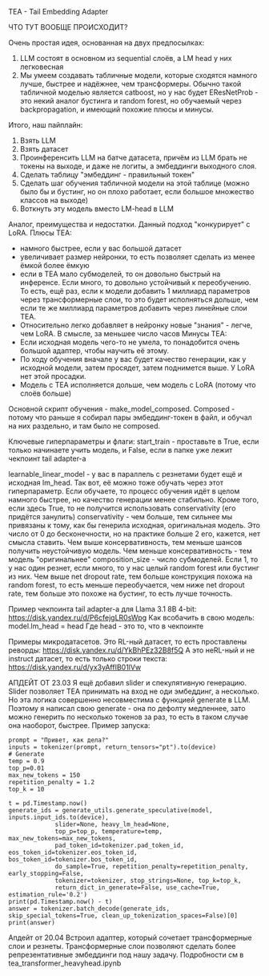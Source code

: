 TEA - Tail Embedding Adapter

ЧТО ТУТ ВООБЩЕ ПРОИСХОДИТ?

Очень простая идея, основанная на двух предпосылках:
1) LLM состоят в основном из sequential слоёв, а LM head у них легковесная
2) Мы умеем создавать табличные модели, которые сходятся намного лучше, быстрее и надёжнее, чем трансформеры. Обычно такой табличной моделью является catboost, но у нас будет EResNetProb - это некий аналог бустинга и random forest, но обучаемый через backpropagation, и имеющий похожие плюсы и минусы.

Итого, наш пайплайн:
1) Взять LLM
2) Взять датасет
3) Проинференсить LLM на батче датасета, причём из LLM брать не токены на выходе, и даже не логиты, а эмбеддинги выходного слоя.
4) Сделать таблицу "эмбеддинг - правильный токен"
5) Сделать шаг обучения табличной модели на этой таблице (можно было бы и бустинг, но он плохо работает, если большое множество классов на выходе)
6) Воткнуть эту модель вместо LM-head в LLM


Аналог, преимущества и недостатки.
Данный подход "конкурирует" с LoRA.
Плюсы TEA:
- намного быстрее, если у вас большой датасет
- увеличивает размер нейронки, то есть позволяет сделать из менее ёмкой более ёмкую
- если в TEA мало субмоделей, то он довольно быстрый на инференсе. Если много, то довольно устойчивый к переобучению. То есть, ещё раз, если к модели добавить 1 миллиард параметров через трансформерные слои, то это будет исполняться дольше, чем если те же миллиард параметров добавить через линейные слои TEA.
- Относительно легко добавляет в нейронку новые "знания" - легче, чем LoRA. В смысле, за меньшее число часов
Минусы TEA:
- Если исходная модель чего-то не умела, то понадобится очень большой адаптер, чтобы научить её этому.
- По ходу обучения вначале у вас будет качество генерации, как у исходной модели, затем просядет, затем поднимется выше. У LoRA нет этой просадки.
- Модель с TEA исполняется дольше, чем модель с LoRA (потому что слоёв больше)



Основной скрипт обучения - make_model_composed. Composed - потому что раньше я собирал пары эмбеддинг-токен в файл, и обучал на них раздельно, и там было не composed.

Ключевые гиперпараметры и флаги:
start_train - проставьте в True, если только начинаете учить модель, и False, если в папке уже лежит чекпоинт tail adapter-а

learnable_linear_model - у вас в параллель с резнетами будет ещё и исходная lm_head. Так вот, её можно тоже обучать через этот гиперпараметр. Если обучаете, то процесс обучения идёт в целом намного быстрее, но качество генерации менее стабильно. Кроме того, если здесь True, то не получится использовать conservativity (его придётся занулить)
conservativity - чем больше, тем сильнее мы привязаны к тому, как бы генерила исходная, оригинальная модель. Это число от 0 до бесконечности, но на практике больше 2 его, кажется, нет смысла ставить. Чем выше консервативность, тем меньше шансов получить неустойчивую модель. Чем меньше консервативность - тем модель "оригинальнее"
composition_size - число субмоделей. Если 1, то у нас один резнет, если много, то у нас целый random forest или бустинг из них. Чем выше net dropout rate, тем больше конструкция похожа на random forest, то есть меньше переобучается, чем ниже net dropout rate, тем больше это похоже на бустинг, то есть лучше точность.

Пример чекпоинта tail adapter-а для Llama 3.1 8B 4-bit:
https://disk.yandex.ru/d/P6cfejgLR0sWpg
Как всобачить в свою модель: 
model.lm_head = head
Где head - это то, что в чекпоинте

Примеры микродатасетов.
Это RL-ный датасет, то есть проставлены реворды: https://disk.yandex.ru/d/YkBhPEz32B8f5Q
А это неRL-ный и не instruct датасет, то есть только строки текста: https://disk.yandex.ru/d/yx3yAffIB01lVw


АПДЕЙТ ОТ 23.03
Я ещё добавил slider и спекулятивную генерацию. Slider позволяет TEA принимать на вход не оди эмбеддинг, а несколько.
Но эта логика совершенно несовместима с функцией generate в LLM. Поэтому я написал свою generate - она по дефолту медленнее, зато можно генерить по несколько токенов за раз, то есть в таком случае она наоборот, быстрее. Пример запуска:
```
prompt = "Привет, как дела?"
inputs = tokenizer(prompt, return_tensors="pt").to(device)
# Generate
temp = 0.9
top_p=0.01
max_new_tokens = 150
repetition_penalty = 1.2
top_k = 10

t = pd.Timestamp.now()
generate_ids = generate_utils.generate_speculative(model, inputs.input_ids.to(device), 
             slider=None, heavy_lm_head=None,
             top_p=top_p, temperature=temp, max_new_tokens=max_new_tokens, 
             pad_token_id=tokenizer.pad_token_id, eos_token_id=tokenizer.eos_token_id, bos_token_id=tokenizer.bos_token_id, 
             do_sample=True, repetition_penalty=repetition_penalty, early_stopping=False, 
             tokenizer=tokenizer, stop_strings=None, top_k=top_k, 
             return_dict_in_generate=False, use_cache=True, estimation_rule='0.2')
print(pd.Timestamp.now() - t)
answer = tokenizer.batch_decode(generate_ids, skip_special_tokens=True, clean_up_tokenization_spaces=False)[0]
print(answer)
```

Апдейт от 20.04
Встроил адаптер, который сочетает трансформерные слои и резнеты. Трансформерные слои позволяют сделать более репрезентативные эмбеддинги под нашу задачу. Подробности см в tea_transformer_heavyhead.ipynb
